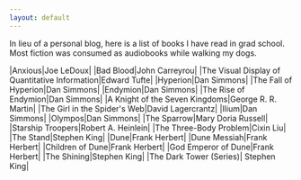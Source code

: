 ```yaml
---
layout: default
---
```

In lieu of a personal blog, here is a list of books I have read in grad school. Most fiction was consumed as audiobooks while walking my dogs.

|Anxious|Joe LeDoux|
|Bad Blood|John Carreyrou|
|The Visual Display of Quantitative Information|Edward Tufte|
|Hyperion|Dan Simmons|
|The Fall of Hyperion|Dan Simmons|
|Endymion|Dan Simmons|
|The Rise of Endymion|Dan Simmons|
|A Knight of the Seven Kingdoms|George R. R. Martin|
|The Girl in the Spider's Web|David Lagercrantz|
|Ilium|Dan Simmons|
|Olympos|Dan Simmons|
|The Sparrow|Mary Doria Russell|
|Starship Troopers|Robert A. Heinlein|
|The Three-Body Problem|Cixin Liu|
|The Stand|Stephen King|
|Dune|Frank Herbert|
|Dune Messiah|Frank Herbert|
|Children of Dune|Frank Herbert|
|God Emperor of Dune|Frank Herbert|
|The Shining|Stephen King|
|The Dark Tower (Series)| Stephen King|
